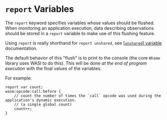 # `report` Variables #

The `report` keyword specifies variables whose values should be flushed.
When monitoring an application execution, data describing observations should be stored in a `report` variable to make use of this flushing feature.

Using `report` is really shorthand for `report unshared`, see [[`unshared`] variable](./unshared_vars.md) documentation.

The default behavior of this "flush" is to print to the console (the core `Whamm` library uses WASI to do this).
This will be done _at the end of program execution_ with the final values of the variables.

For example:
```
report var count;
wasm:opcode:call:before {
    // count the number of times the `call` opcode was used during the application's dynamic execution.
    // (a single global count)
    count++;
}
```
